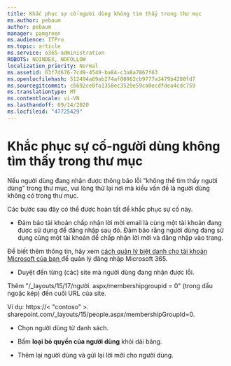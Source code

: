 ```yaml
---
title: Khắc phục sự cố-người dùng không tìm thấy trong thư mục
ms.author: pebaum
author: pebaum
manager: pamgreen
ms.audience: ITPro
ms.topic: article
ms.service: o365-administration
ROBOTS: NOINDEX, NOFOLLOW
localization_priority: Normal
ms.assetid: 63f7d676-7cd9-4549-ba84-c3a8a7867f63
ms.openlocfilehash: 512494a69ab274af00962cb9777a3479b4200fd7
ms.sourcegitcommit: c6692ce0fa1358ec3529e59ca0ecdfdea4cdc759
ms.translationtype: MT
ms.contentlocale: vi-VN
ms.lasthandoff: 09/14/2020
ms.locfileid: "47725429"
---
```

# <a name="troubleshoot-issue---user-not-found-in-directory"></a>Khắc phục sự cố-người dùng không tìm thấy trong thư mục

Nếu người dùng đang nhận được thông báo lỗi "không thể tìm thấy người dùng" trong thư mục, vui lòng thử lại nơi mà kiểu vấn đề là người dùng không có trong thư mục.

Các bước sau đây có thể được hoàn tất để khắc phục sự cố này.

- Đảm bảo tài khoản chấp nhận lời mời email là cùng một tài khoản đang được sử dụng để đăng nhập sau đó. Đảm bảo rằng người dùng đang sử dụng cùng một tài khoản để chấp nhận lời mời và đăng nhập vào trang. 

Để biết thêm thông tin, hãy xem [cách quản lý biệt danh cho tài khoản Microsoft của bạn </a> để quản lý đăng nhập Microsoft 365](https://support.microsoft.com/help/12407/microsoft-account-how-to-manage-aliases). 

- Duyệt đến từng (các) site mà người dùng đang nhận được lỗi. 

Thêm "/_layouts/15/17/người. aspx/membershipgroupid = 0" (trong dấu ngoặc kép) đến cuối URL của site. 

Ví dụ: https://< "contoso" >. sharepoint.com/_layouts/15/people.aspx/membershipGroupId=0.

- Chọn người dùng từ danh sách.

- Bấm **loại bỏ quyền của người dùng** khỏi dải băng. 
-  Thêm lại người dùng và gửi lại lời mời cho người dùng.

